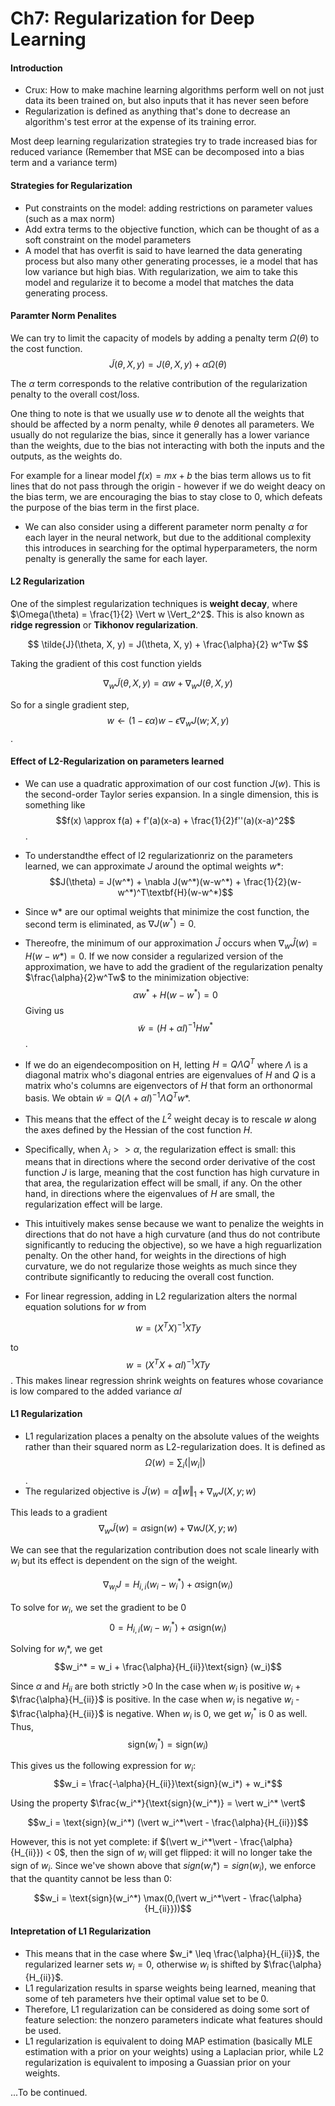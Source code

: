 # Ch7: Regularization for Deep Learning

#### Introduction
- Crux: How to make machine learning algorithms perform well on not just data its been trained on, but also inputs that it has never seen before
- Regularization is defined as anything that's done to decrease an algorithm's test error at the expense of its training error. 


Most deep learning regularization strategies try to trade increased bias for reduced variance (Remember that MSE can be decomposed into a bias term and a variance term)

#### Strategies for Regularization
- Put constraints on the model: adding restrictions on parameter values (such as a max norm)
- Add extra terms to the objective function, which can be thought of as a soft constraint on the model parameters
- A model that has overfit is said to have learned the data generating process but also many other generating processes, ie a model that has low variance but high bias. With regularization, we aim to take this model and regularize it to become a model that matches the data generating process.


#### Paramter Norm Penalites

We can try to limit the capacity of models by adding a penalty term $\Omega(\theta)$ to the cost function.
$$ \tilde{J}(\theta, X, y) = J(\theta, X, y) + \alpha \Omega(\theta)$$

The $\alpha$ term corresponds to the relative contribution of the regularization penalty to the overall cost/loss.

One thing to note is that we usually use $w$ to denote all the weights that should be affected by a norm penalty, while $\theta$ denotes all parameters. We usually do not regularize the bias, since it generally has a lower variance than the weights, due to the bias not interacting with both the inputs and the outputs, as the weights do.

For example for a linear model $f(x) =mx+b$ the bias term allows us to fit lines that do not pass through the origin - however if we do weight deacy on the bias term, we are encouraging the bias to stay close to 0, which defeats the purpose of the bias term in the first place.

- We can also consider using a different parameter norm penalty $\alpha$ for each layer in the neural network, but due to the additional complexity this introduces in searching for the optimal hyperparameters, the norm penalty is generally the same for each layer.


#### L2 Regularization

One of the simplest regularization techniques is **weight decay**, where $\Omega(\theta) = \frac{1}{2} \Vert w \Vert_2^2$. This is also known as **ridge regression** or **Tikhonov regularization**.

$$ \tilde{J}(\theta, X, y) = J(\theta, X, y) + \frac{\alpha}{2} w^Tw $$

Taking the gradient of this cost function yields

$$\nabla_w \tilde{J}(\theta, X, y) = \alpha w + \nabla_w J(\theta, X, y) $$

So for a single gradient step, $$ w \leftarrow (1- \epsilon \alpha)w - \epsilon \nabla_w J(w; X,y) $$.

#### Effect of L2-Regularization on parameters learned

- We can use a quadratic approximation of our cost function $J(w)$. This is the second-order Taylor series expansion. In a single dimension, this is something like $$f(x) \approx f(a) + f'(a)(x-a) + \frac{1}{2}f''(a)(x-a)^2$$.

- To understandthe effect of l2 regularizationriz on the parameters learned, we can approximate $J$ around the optimal weights $w*$: $$J(\theta) = J(w^*) + \nabla J(w^*)(w-w^*) + \frac{1}{2}(w-w^*)^T\textbf{H}(w-w^*)$$
- Since w* are our optimal weights that minimize the cost function, the second term is eliminated, as $\nabla J(w^*) = 0$. 

- Thereofre, the minimum of our approximation $\hat{J}$ occurs when $\nabla_w \hat{J}(w) = H(w-w*) = 0$. If we now consider a regularized version of the approximation, we have to add the gradient of the regularization penalty $\frac{\alpha}{2}w^Tw$ to the minimization objective: $$\alpha w^* + H(w-w^*) = 0$$ Giving us $$\tilde{w} = (H + \alpha I)^{-1}Hw^*$$.
- If we do an eigendecomposition on H, letting $H = Q\Lambda Q^T$ where $\Lambda$ is a diagonal matrix who's diagonal entries are eigenvalues of $H$ and $Q$ is a matrix who's columns are eigenvectors of $H$ that form an orthonormal basis. We obtain $\tilde{w} = Q(\Lambda + \alpha I)^{-1}\Lambda Q^T w*$.
- This means that the effect of the $L^2$ weight decay is to rescale $w$ along the axes defined by the Hessian of the cost function $H$. 
- Specifically, when $\lambda_i >> \alpha$, the regularization effect is small: this means that in directions where the second order derivative of the cost function $J$ is large, meaning that the cost function has high curvature in that area, the regularization effect will be small, if any. On the other hand, in directions where the eigenvalues of $H$ are small, the regularization effect will be large.
- This intuitively makes sense because we want to penalize the weights in directions that do not have a high curvature (and thus do not contribute significantly to reducing the objective), so we have a high reguarlization penalty. On the other hand, for weights in the directions of high curvature, we do not regularize those weights as much since they contribute significantly to reducing the overall cost function.


- For linear regression, adding in L2 regularization alters the normal equation solutions for $w$ from 

$$w = (X^TX)^{-1} XTy$$ 

to $$w = (X^TX + \alpha I)^{-1} XTy$$. This makes linear regression shrink weights on features whose covariance is low compared to the added variance $\alpha I$

#### L1 Regularization
- L1 regularization places a penalty on the absolute values of the weights rather than their squared norm as L2-regularization does. It is defined as $$\Omega(w) = \sum_i (\vert w_i \vert)$$.
- The regularized objective is $\tilde{J}(w) = \alpha \Vert w \Vert_1 + \nabla_w J(X, y;w)$

This leads to a gradient $$\nabla_w \tilde{J}(w) = \alpha \text{sign}(w) + \nabla{w}J(X,y ;w)$$

We can see that the regularization contribution does not scale linearly with $w_i$ but its effect is dependent on the sign of the weight. 

$$\nabla_{w_i}J = H_{i,i}(w_i-w_i^*) + \alpha \text{sign}(w_i) $$

To solve for $w_i$, we set the gradient to be 0
$$0 =  H_{i,i}(w_i-w_i^*) + \alpha \text{sign}(w_i) $$

Solving for $w_i*$, we get
$$w_i^* = w_i + \frac{\alpha}{H_{ii}}\text{sign} (w_i)$$

Since $\alpha$ and $H_{ii}$ are both strictly >0
In the case when $w_i$ is positive $w_i$ + $\frac{\alpha}{H_{ii}}$ is positive. 
In the case when $w_i$ is negative $w_i$ - $\frac{\alpha}{H_{ii}}$ is negative. 
When $w_i$ is 0, we get $w_I^*$ is 0 as well.
Thus, $$\text{sign} (w_i^*) = \text{sign}(w_i)$$




This gives us the following expression for $w_i$: $$w_i = \frac{-\alpha}{H_{ii}}\text{sign}(w_i*) + w_i*$$

Using the property $\frac{w_i^*}{\text{sign}(w_i^*)} = \vert w_i^* \vert$

$$w_i = \text{sign}(w_i^*) (\vert w_i^*\vert - \frac{\alpha}{H_{ii}})$$

However, this is not yet complete: if $(\vert w_i^*\vert - \frac{\alpha}{H_{ii}}) < 0$, then the sign of $w_i$ will get flipped: it will no longer take the sign of $w_i$. Since we've shown above that $sign(w_i*) = sign(w_i)$, we enforce that the quantity cannot be less than $0$:

$$w_i = \text{sign}(w_i^*) \max(0,(\vert w_i^*\vert - \frac{\alpha}{H_{ii}}))$$

#### Intepretation of L1 Regularization

- This means that in the case where $w_i* \leq \frac{\alpha}{H_{ii}}$, the regularized learner sets $w_i = 0$, otherwise $w_i$ is shifted by $\frac{\alpha}{H_{ii}}$. 
- L1 regularization results in sparse weights being learned, meaning that some of teh parameters hve their optimal value set to be 0. 
- Therefore, L1 regularization can be considered as doing some sort of feature selection: the nonzero parameters indicate what features should be used. 
- L1 regularization is equivalent to doing MAP estimation (basically MLE estimation with a prior on your weights) using a Laplacian prior, while L2 regularization is equivalent to imposing a Guassian prior on your weights.

...To be continued.

